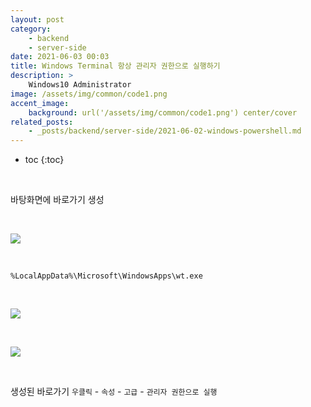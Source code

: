 ```yaml
---
layout: post
category:
    - backend
    - server-side
date: 2021-06-03 00:03
title: Windows Terminal 항상 관리자 권한으로 실행하기
description: >
    Windows10 Administrator
image: /assets/img/common/code1.png
accent_image:
    background: url('/assets/img/common/code1.png') center/cover
related_posts:
    - _posts/backend/server-side/2021-06-02-windows-powershell.md
---
```


* toc
{:toc}

<br />

바탕화면에 바로가기 생성

<br />

![](https://img1.daumcdn.net/thumb/R1280x0/?scode=mtistory2&fname=https%3A%2F%2Fblog.kakaocdn.net%2Fdn%2FbyK16O%2Fbtq6nCtmovY%2FiF9i51BDuFwyK2IejoeLx0%2Fimg.png)

<br />

```text
%LocalAppData%\Microsoft\WindowsApps\wt.exe
```

<br />

![](https://img1.daumcdn.net/thumb/R1280x0/?scode=mtistory2&fname=https%3A%2F%2Fblog.kakaocdn.net%2Fdn%2FbK9Ffi%2Fbtq6pVlT9zw%2FeRK3mWdQ1dXBQbUZ2C1aq0%2Fimg.png)

<br />

![](https://img1.daumcdn.net/thumb/R1280x0/?scode=mtistory2&fname=https%3A%2F%2Fblog.kakaocdn.net%2Fdn%2Fok4u5%2Fbtq6oCNCV4d%2FO2b5LzWZRWyKVB7OhfJee0%2Fimg.png)

<br />

생성된 바로가기 `우클릭` - `속성` - `고급` - `관리자 권한으로 실행`

<br />
